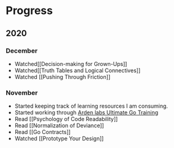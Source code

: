 # Progress
## 2020
### December
- Watched[[Decision-making for Grown-Ups]]
- Watched[[Truth Tables and Logical Connectives]]
- Watched [[Pushing Through Friction]]

### November
- Started keeping track of learning resources I am consuming.
- Started working through [Arden labs Ultimate Go Training](https://github.com/ardanlabs/gotraining/blob/master/topics/go/README.md) 
- Read [[Psychology of Code Readability]]
- Read [[Normalization of Deviance]]
- Read [[Go Contracts]]
- Watched [[Prototype Your Design]]

